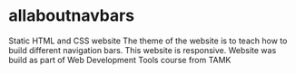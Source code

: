 # allaboutnavbars
Static HTML and CSS website
The theme of the website is to teach how to build different navigation bars. This website is responsive.
Website was build as part of Web Development Tools course from TAMK
